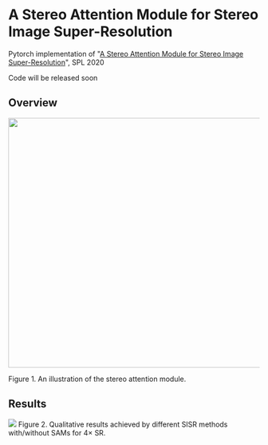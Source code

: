 # A Stereo Attention Module for Stereo Image Super-Resolution
Pytorch implementation of "[A Stereo Attention Module for Stereo Image Super-Resolution](https://ieeexplore-ieee-org-s.nudtproxy.yitlink.com/document/8998204)", SPL 2020

Code will be released soon
## Overview
<img src="https://github.com/XinyiYing/SAM/blob/master/images/architecture.png" width="600" height="500" />

Figure 1. An illustration of the stereo attention module.
## Results
<img src=https://github.com/XinyiYing/SAM/blob/master/images/compare.png>
Figure 2. Qualitative results achieved by different SISR methods with/without SAMs for 4× SR.

